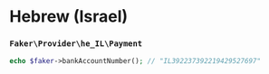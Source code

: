 # Hebrew (Israel)

### `Faker\Provider\he_IL\Payment`

```php
echo $faker->bankAccountNumber(); // "IL392237392219429527697"
```
